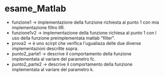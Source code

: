 # esame_Matlab

- funzione1 -> implementazione della funzione richiesta al punto 1 con mia implementazione filtro IIR.
- funzione1v2 -> implementazione della funzione richiesa al punto 1 con l uso della funzione preimplementata matlab "filter".
- prova2 -> è uno scirpt che verifica l'ugualiaza delle due diverse implementazioni descritte sopra.
- punto2_parte1 -> descrive il comportamento della funzione implementata al variare del parametro fc.
- punto2_parte2 -> descrive il comportamento della funzione implementata al variare del parametro k.
